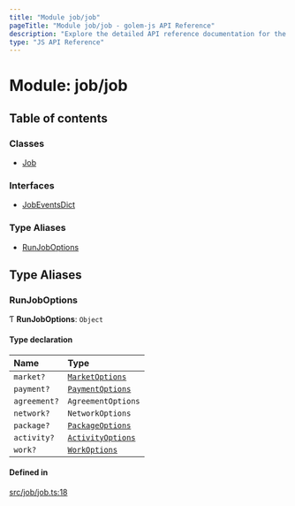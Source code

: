 ```yaml
---
title: "Module job/job"
pageTitle: "Module job/job - golem-js API Reference"
description: "Explore the detailed API reference documentation for the Module job/job within the golem-js SDK for the Golem Network."
type: "JS API Reference"
---
```

# Module: job/job

## Table of contents

### Classes

- [Job](../classes/job_job.Job)

### Interfaces

- [JobEventsDict](../interfaces/job_job.JobEventsDict)

### Type Aliases

- [RunJobOptions](job_job#runjoboptions)

## Type Aliases

### RunJobOptions

Ƭ **RunJobOptions**: `Object`

#### Type declaration

| Name | Type |
| :------ | :------ |
| `market?` | [`MarketOptions`](../interfaces/market_service.MarketOptions) |
| `payment?` | [`PaymentOptions`](../interfaces/payment_service.PaymentOptions) |
| `agreement?` | `AgreementOptions` |
| `network?` | `NetworkOptions` |
| `package?` | [`PackageOptions`](package_package#packageoptions) |
| `activity?` | [`ActivityOptions`](../interfaces/activity_activity.ActivityOptions) |
| `work?` | [`WorkOptions`](../interfaces/task_work.WorkOptions) |

#### Defined in

[src/job/job.ts:18](https://github.com/golemfactory/golem-js/blob/e7b6d14/src/job/job.ts#L18)
